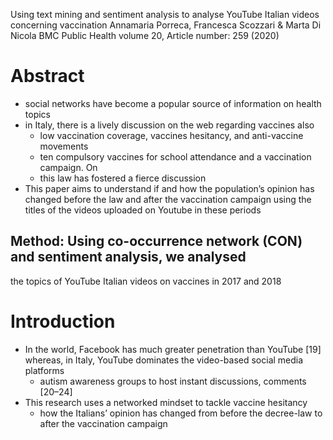 Using text mining and sentiment analysis to analyse YouTube Italian videos
  concerning vaccination
Annamaria Porreca, Francesca Scozzari & Marta Di Nicola
BMC Public Health volume 20, Article number: 259 (2020)

# Abstract

* social networks have become a popular source of information on health topics
* in Italy, there is a lively discussion on the web regarding vaccines also
  * low vaccination coverage, vaccines hesitancy, and anti-vaccine movements
  * ten compulsory vaccines for school attendance and a vaccination campaign. On
  * this law has fostered a fierce discussion
* This paper aims to understand if and how the population’s opinion has changed
  before the law and after the vaccination campaign
  using the titles of the videos uploaded on Youtube in these periods

## Method: Using co-occurrence network (CON) and sentiment analysis, we analysed
the topics of YouTube Italian videos on vaccines in 2017 and 2018

# Introduction

* In the world, Facebook has much greater penetration than YouTube [19]
  whereas, in Italy, YouTube dominates the video-based social media platforms
  * autism awareness groups to host instant discussions, comments [20–24]
* This research uses a networked mindset to tackle vaccine hesitancy
  * how the Italians’ opinion has changed from before the decree-law
    to after the vaccination campaign
